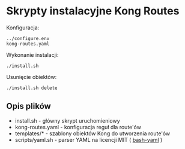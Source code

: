 # Skrypty instalacyjne Kong Routes

Konfiguracja:  
```
../configure.env
kong-routes.yaml
```

Wykonanie instalacji:  
```
./install.sh
```

Usunięcie obiektów:  
```
./install.sh delete
```

## Opis plików
 - install.sh - główny skrypt uruchomieniowy
 - kong-routes.yaml - konfiguracja reguł dla route'ów
 - templates/* - szablony obiektów Kong do utworzenia route'ów
 - scripts/yaml.sh - parser YAML na licencji MIT ( [bash-yaml](https://github.com/jasperes/bash-yaml) )
